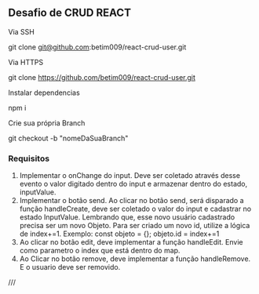 ## Desafio de CRUD REACT

Via SSH

git clone git@github.com:betim009/react-crud-user.git

Via HTTPS

git clone https://github.com/betim009/react-crud-user.git

Instalar dependencias

npm i

Crie sua própria Branch

git checkout -b "nomeDaSuaBranch"

### Requisitos

1. Implementar o onChange do input.
   Deve ser coletado através desse evento o valor digitado dentro do input e armazenar dentro do estado,
   inputValue.
2. Implementar o botão send.
   Ao clicar no botão send, será disparado a função handleCreate, deve ser coletado o valor do input e cadastrar no estado InputValue.
   Lembrando que, esse novo usuário cadastrado precisa ser um novo Objeto.
   Para ser criado um novo id, utilize a lógica de index+=1.
   Exemplo: const objeto = {}; objeto.id = index+=1
3. Ao clicar no botão edit, deve implementar a função handleEdit.
   Envie como parametro o index que está dentro do map.
4. Ao Clicar no botão remove, deve implementar a função handleRemove.
   E o usuario deve ser removido.

///
